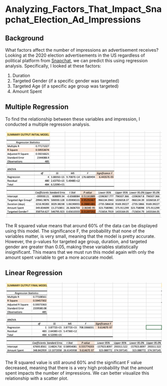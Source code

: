# Analyzing_Factors_That_Impact_Snapchat_Election_Ad_Impressions
## Background
What factors affect the number of impressions an advertisement receives? Looking at the 2020 election advertisements in the US regardless of political platform from [Snapchat](https://www.snap.com/en-US/political-ads/), we can predict this using regression analysis. Specifically, I looked at these factors:
1. Duration 
2. Targeted Gender (if a specific gender was targeted)
3. Targeted Age (if a specific age group was targeted)
4. Amount Spent 

## Multiple Regression
To find the relationship between these variables and impression, I conducted a multiple regression analysis.

![alt_text](https://github.com/AndrealZhang/Analyzing_Factors_That_Impact_Snapchat_Election_Ad_Impressions/blob/master/Multi_regression_model1.png)

The R squared value means that around 60% of the data can be displayed using this model. The significance F, the probability that none of the variables matter, is very small, meaning that the model is pretty accurate. However, the p-values for targeted age group, duration, and targeted gender are greater than 0.05, making these variables statistically insignificant. This means that we must run this model again with only the amount spent variable to get a more accurate model. 

## Linear Regression
![alt_text](https://github.com/AndrealZhang/Analyzing_Factors_That_Impact_Snapchat_Election_Ad_Impressions/blob/master/regression_model2.png)

The R squared value is still around 60% and the significant F value decreased, meaning that there is a very high probability that the amount spent impacts the number of impressions. We can better visualize this relationship with a scatter plot.


